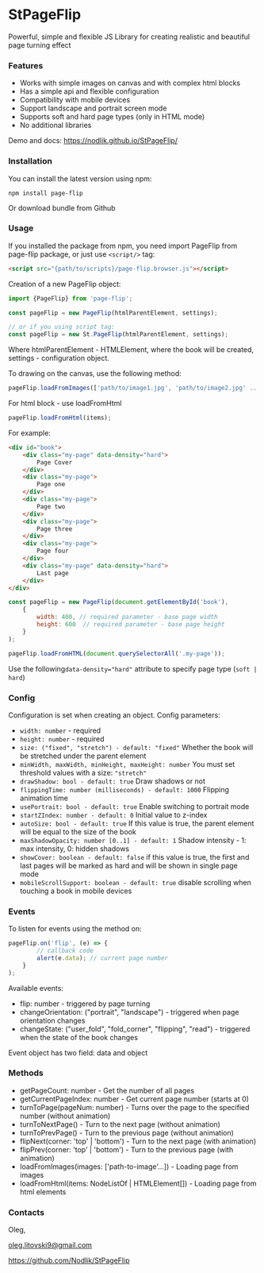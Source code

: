 # StPageFlip
Powerful, simple and flexible JS Library for creating realistic and beautiful page turning effect

### Features
* Works with simple images on canvas and with complex html blocks
* Has a simple api and flexible configuration
* Compatibility with mobile devices
* Support landscape and portrait screen mode
* Supports soft and hard page types (only in HTML mode) 
* No additional libraries

Demo and docs: https://nodlik.github.io/StPageFlip/

### Installation
You can install the latest version using npm:

```npm install page-flip```

Or download bundle from Github

### Usage

If you installed the package from npm, you need import PageFlip from page-flip package, or just use ```<script/>``` tag:

```html
<script src="{path/to/scripts}/page-flip.browser.js"></script>
```

Creation of a new PageFlip object:
```js
import {PageFlip} from 'page-flip';

const pageFlip = new PageFlip(htmlParentElement, settings);

// or if you using script tag:
const pageFlip = new St.PageFlip(htmlParentElement, settings);
```
Where htmlParentElement - HTMLElement, where the book will be created, settings - configuration object.

To drawing on the canvas, use the following method:
```js
pageFlip.loadFromImages(['path/to/image1.jpg', 'path/to/image2.jpg' ... ]);
```
For html block - use loadFromHtml
```js
pageFlip.loadFromHtml(items);
```
For example:
```html
<div id="book">
    <div class="my-page" data-density="hard">
        Page Cover
    </div>
    <div class="my-page">
        Page one
    </div>
    <div class="my-page">
        Page two
    </div>
    <div class="my-page">
        Page three
    </div>
    <div class="my-page">
        Page four
    </div>
    <div class="my-page" data-density="hard">
        Last page
    </div>
</div>
```
```js
const pageFlip = new PageFlip(document.getElementById('book'),
    {
        width: 400, // required parameter - base page width
        height: 600  // required parameter - base page height
    }
);

pageFlip.loadFromHTML(document.querySelectorAll('.my-page'));
```
Use the following```data-density="hard"``` attribute to specify page type (```soft | hard```)
### Config

Configuration is set when creating an object. Config parameters:

* ```width: number``` - required
* ```height: number``` - required
* ```size: ("fixed", "stretch") - default: "fixed"``` Whether the book will be stretched under the parent element
* ```minWidth, maxWidth, minHeight, maxHeight: number``` You must set threshold values ​​with a size: ```"stretch"```
* ```drawShadow: bool - default: true``` Draw shadows or not
* ```flippingTime: number (milliseconds) - default: 1000``` Flipping animation time
* ```usePortrait: bool - default: true``` Enable switching to portrait mode
* ```startZIndex: number - default: 0``` Initial value to z-index
* ```autoSize: bool - default: true``` If this value is true, the parent element will be equal to the size of the book
* ```maxShadowOpacity: number [0..1] - default: 1``` Shadow intensity - 1: max intensity, 0: hidden shadows
* ```showCover: boolean - default: false``` if this value is true, the first and last pages will be marked as hard and will be shown in single page mode 
* ```mobileScrollSupport: boolean - default: true``` disable scrolling when touching a book in mobile devices
### Events
To listen for events using the method on:
```js
pageFlip.on('flip', (e) => {
        // callback code
        alert(e.data); // current page number
    }
);
```
Available events:
* flip: number - triggered by page turning
* changeOrientation: ("portrait", "landscape") - triggered when page orientation changes
* changeState: ("user_fold", "fold_corner", "flipping", "read") - triggered when the state of the book changes

Event object has two field: data and object

### Methods
* getPageCount: number - Get the number of all pages
* getCurrentPageIndex: number - Get current page number (starts at 0)
* turnToPage(pageNum: number)	- Turns over the page to the specified number (without animation)
* turnToNextPage() - Turn to the next page (without animation)
* turnToPrevPage() - Turn to the previous page (without animation)
* flipNext(corner: 'top' | 'bottom') - Turn to the next page (with animation)
* flipPrev(corner: 'top' | 'bottom') - Turn to the previous page (with animation)
* loadFromImages(images: ['path-to-image'...]) - Loading page from images
* loadFromHtml(items: NodeListOf | HTMLElement[]) -	Loading page from html elements

### Contacts
Oleg,

<oleg.litovski9@gmail.com>

https://github.com/Nodlik/StPageFlip
